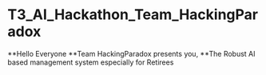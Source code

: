 # T3_AI_Hackathon_Team_HackingParadox
 
**Hello Everyone
**Team HackingParadox presents you,
**The Robust AI based management system especially for Retirees
